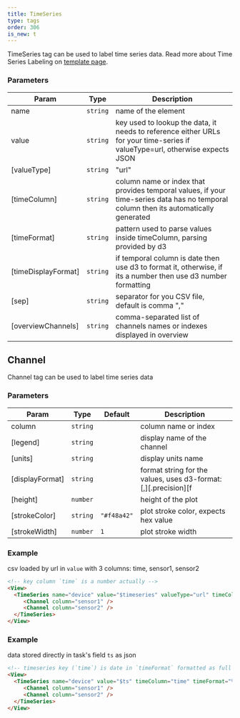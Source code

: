 ```yaml
---
title: TimeSeries
type: tags
order: 306
is_new: t
---
```


TimeSeries tag can be used to label time series data.
Read more about Time Series Labeling on [template page](../templates/time_series.html).

### Parameters

| Param | Type | Description |
| --- | --- | --- |
| name | <code>string</code> | name of the element |
| value | <code>string</code> | key used to lookup the data, it needs to reference either URLs for your time-series if valueType=url, otherwise expects JSON |
| [valueType] | <code>string</code> | "url" | "json" If set to "url" then it loads value references inside `value` key, otherwise it expects JSON. Defaults to url |
| [timeColumn] | <code>string</code> | column name or index that provides temporal values, if your time-series data has no temporal column then its automatically generated |
| [timeFormat] | <code>string</code> | pattern used to parse values inside timeColumn, parsing provided by d3 |
| [timeDisplayFormat] | <code>string</code> | if temporal column is date then use d3 to format it, otherwise, if its a number then use d3 number formatting |
| [sep] | <code>string</code> | separator for you CSV file, default is comma "," |
| [overviewChannels] | <code>string</code> | comma-separated list of channels names or indexes displayed in overview |

## Channel

Channel tag can be used to label time series data

### Parameters

| Param | Type | Default | Description |
| --- | --- | --- | --- |
| column | <code>string</code> |  | column name or index |
| [legend] | <code>string</code> |  | display name of the channel |
| [units] | <code>string</code> |  | display units name |
| [displayFormat] | <code>string</code> |  | format string for the values, uses d3-format:        [,][.precision][f|%]        , - group thousands with separator (from locale): , (12345.6 -> 12,345.6) ,.2f (12345.6 -> 12,345.60)        .precision - precision for `f|%` type, significant digits for empty type:                     .3f (12.3456 -> 12.345, 1000 -> 1000.000)                     .3 (12.3456 -> 12.3, 1.2345 -> 1.23, 12345 -> 1.23e+4)        f - treat as float, default precision is .6: f (12 -> 12.000000) .2f (12 -> 12.00) .0f (12.34 -> 12)        % - treat as percents and format accordingly: %.0 (0.128 -> 13%) %.1 (1.2345 -> 123.4%) |
| [height] | <code>number</code> |  | height of the plot |
| [strokeColor] | <code>string</code> | <code>&quot;#f48a42&quot;</code> | plot stroke color, expects hex value |
| [strokeWidth] | <code>number</code> | <code>1</code> | plot stroke width |


### Example

csv loaded by url in `value` with 3 columns: time, sensor1, sensor2

```html
<!-- key column `time` is a number actually -->
<View>
  <TimeSeries name="device" value="$timeseries" valueType="url" timeColumn="time">
     <Channel column="sensor1" />
     <Channel column="sensor2" />
  </TimeSeries>
</View>
```
### Example

data stored directly in task's field `ts` as json

```html
<!-- timeseries key (`time`) is date in `timeFormat` formatted as full date on plot (by default) -->
<View>
  <TimeSeries name="device" value="$ts" timeColumn="time" timeFormat="%m/%d/%Y %H:%M:%S">
     <Channel column="sensor1" />
     <Channel column="sensor2" />
  </TimeSeries>
</View>
```

